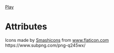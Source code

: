 
[Play](https://htmlpreview.github.io/?https://github.com/Earendil-of-Gondor/a99-bestteamever/blob/main/snake-game/index.html)

# Attributes
<div>Icons made by <a href="https://www.flaticon.com/authors/smashicons" title="Smashicons">Smashicons</a> from <a href="https://www.flaticon.com/" title="Flaticon">www.flaticon.com</a></div>
https://www.subpng.com/png-q245wx/
